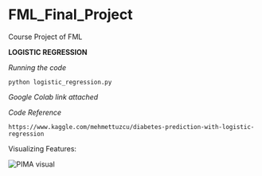 # FML_Final_Project
Course Project of FML


**LOGISTIC REGRESSION**

*Running the code*

	python logistic_regression.py

*Google Colab link attached*

*Code Reference*
	
	https://www.kaggle.com/mehmettuzcu/diabetes-prediction-with-logistic-regression
	
Visualizing Features:


![PIMA visual](https://user-images.githubusercontent.com/88259695/143684548-efd375b3-836f-4908-bc69-bb0486a2d182.png)

